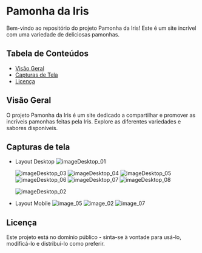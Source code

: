 # Pamonha da Iris

Bem-vindo ao repositório do projeto Pamonha da Iris! Este é um site incrível com uma variedade de deliciosas pamonhas.

## Tabela de Conteúdos

- [Visão Geral](#visão-geral)
- [Capturas de Tela](#capturas-de-tela)
- [Licença](#licença)

## Visão Geral

O projeto Pamonha da Iris é um site dedicado a compartilhar e promover as incríveis pamonhas feitas pela Iris. Explore as diferentes variedades e sabores disponíveis.


## Capturas de tela
- Layout Desktop
  ![imageDesktop_01](https://github.com/duodevssp/pamonha-da-iris/assets/153000935/498dda82-8f78-4120-8d2f-38de38331551)

  ![imageDesktop_03](https://github.com/duodevssp/pamonha-da-iris/assets/153000935/b8bbc86e-69d9-44db-8ac5-a98caa15f221)
  ![imageDesktop_04](https://github.com/duodevssp/pamonha-da-iris/assets/153000935/72b169c6-4bf4-4aad-90cc-f49e0521de46)
  ![imageDesktop_05](https://github.com/duodevssp/pamonha-da-iris/assets/153000935/b69af934-f432-4983-9839-5f03777389f6)
  ![imageDesktop_06](https://github.com/duodevssp/pamonha-da-iris/assets/153000935/7b1ecdb4-f122-4dd4-9dfd-5cae6d00c5e1)
  ![imageDesktop_07](https://github.com/duodevssp/pamonha-da-iris/assets/153000935/87910cbd-55d9-4ab1-9623-3e6507426d4b)
  ![imageDesktop_08](https://github.com/duodevssp/pamonha-da-iris/assets/153000935/c4ba7091-b23f-4687-a90c-0b6e6176d8d7)

  ![imageDesktop_02](https://github.com/duodevssp/pamonha-da-iris/assets/153000935/750cd4db-18f3-4afe-a759-93c447ccaaa5)





- Layout Mobile
  ![image_05](https://github.com/duodevssp/pamonha-da-iris/assets/153000935/1cb7845c-c848-45bb-9b44-084e4b6ac0bf)
  ![image_02](https://github.com/duodevssp/pamonha-da-iris/assets/153000935/98d9b433-ddf4-4a78-93c2-5a9f423e52fc)
  ![image_07](https://github.com/duodevssp/pamonha-da-iris/assets/153000935/8800c549-70b0-465c-8e72-e47418c6c3c6)



## Licença

Este projeto está no domínio público - sinta-se à vontade para usá-lo, modificá-lo e distribuí-lo como preferir.
